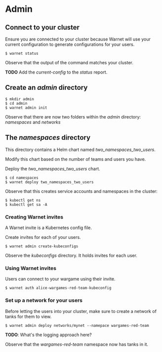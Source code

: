 # Admin

## Connect to your cluster

Ensure you are connected to your cluster because Warnet will use your current configuration to generate configurations for your users.

```shell
$ warnet status
```

Observe that the output of the command matches your cluster.

**TODO** Add the *current-config* to the *status* report.

## Create an *admin* directory

```shell
$ mkdir admin
$ cd admin
$ warnet admin init
```

Observe that there are now two folders within the *admin* directory: *namespaces* and *networks*

## The *namespaces* directory
This directory contains a Helm chart named *two_namespaces_two_users*.

Modify this chart based on the number of teams and users you have.

Deploy the *two_namespaces_two_users* chart.

```shell
$ cd namespaces
$ warnet deploy two_namespaces_two_users
```

Observe that this creates service accounts and namespaces in the cluster:

```shell
$ kubectl get ns
$ kubectl get sa -A
```

### Creating Warnet invites
A Warnet invite is a Kubernetes config file.

Create invites for each of your users.

```shell
$ warnet admin create-kubeconfigs
```

Observe the *kubeconfigs* directory. It holds invites for each user.

### Using Warnet invites
Users can connect to your wargame using their invite.

```shell
$ warnet auth alice-wargames-red-team-kubeconfig
```

### Set up a network for your users
Before letting the users into your cluster, make sure to create a network of tanks for them to view.


```shell
$ warnet admin deploy networks/mynet --namepace wargames-red-team
```

**TODO**: What's the logging approach here?

Observe that the *wargames-red-team* namespace now has tanks in it.
